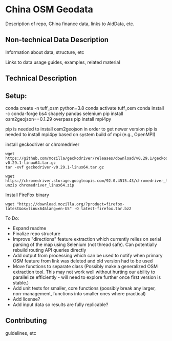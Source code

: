 # China OSM Geodata

Description of repo, China finance data, links to AidData, etc.



## Non-technical Data Description

Information about data, structure, etc

Links to data usage guides, examples, related material



## Technical Description



## Setup:

conda create -n tuff_osm python=3.8
conda activate tuff_osm
conda install -c conda-forge bs4 shapely pandas selenium
pip install osm2geojson==0.1.29 overpass
pip install mpi4py

pip is needed to install osm2geojson in order to get newer version
pip is needed to install mpi4py based on system build of mpi (e.g., OpenMPI)

install geckodriver or chromedriver
```
wget https://github.com/mozilla/geckodriver/releases/download/v0.29.1/geckodriver-v0.29.1-linux64.tar.gz
tar -xvf geckodriver-v0.29.1-linux64.tar.gz

wget https://chromedriver.storage.googleapis.com/92.0.4515.43/chromedriver_linux64.zip
unzip chromedriver_linux64.zip
```

Install FireFox binary
```
wget "https://download.mozilla.org/?product=firefox-latest&os=linux64&lang=en-US" -O latest-firefox.tar.bz2
```


To Do:
- Expand readme
- Finalize repo structure
- Improve "directions" feature extraction which currently relies on serial parsing of the map using Selenium (not thread safe). Can potentially rebuild routing API queries directly
- Add output from processing which can be used to notify when primary OSM feature from link was deleted and old version had to be used
- Move functions to separate class (Possibly make a generalized OSM extraction tool. This may not work well without hurting our ability to parallelize efficiently - will need to explore further once first version is stable.)
- Add unit tests for smaller, core functions (possibly break any larger, non-management, functions into smaller ones where practical)
- Add license?
- Add input data so results are fully replicable?


## Contributing

guidelines, etc
